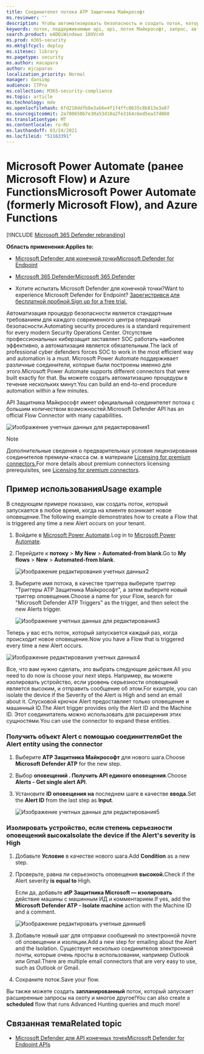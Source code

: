 ```yaml
---
title: Соединителет потока ATP Защитника Майкрософт
ms.reviewer: ''
description: Чтобы автоматизировать безопасность и создать поток, который будет активироваться в любое время, когда на клиенте будет возникать новое оповещение, используйте соединители потока ATP Защитника Майкрософт.
keywords: поток, поддерживаемые api, api, поток Майкрософт, запрос, автоматизация
search.product: eADQiWindows 10XVcnh
ms.prod: m365-security
ms.mktglfcycl: deploy
ms.sitesec: library
ms.pagetype: security
ms.author: macapara
author: mjcaparas
localization_priority: Normal
manager: dansimp
audience: ITPro
ms.collection: M365-security-compliance
ms.topic: article
ms.technology: mde
ms.openlocfilehash: 6fd210ddfb8e3ab6e4f1f4ffc0635c8b813e3a07
ms.sourcegitcommit: 2a708650b7e30a53d10a2fe3164c6ed5ea37d868
ms.translationtype: MT
ms.contentlocale: ru-RU
ms.lasthandoff: 03/24/2021
ms.locfileid: "51163391"
---
```

# <a name="microsoft-power-automate-formerly-microsoft-flow-and-azure-functions"></a><span data-ttu-id="00618-104">Microsoft Power Automate (ранее Microsoft Flow) и Azure Functions</span><span class="sxs-lookup"><span data-stu-id="00618-104">Microsoft Power Automate (formerly Microsoft Flow), and Azure Functions</span></span>

[!INCLUDE [Microsoft 365 Defender rebranding](../../includes/microsoft-defender.md)]

<span data-ttu-id="00618-105">**Область применения:**</span><span class="sxs-lookup"><span data-stu-id="00618-105">**Applies to:**</span></span>
- [<span data-ttu-id="00618-106">Microsoft Defender для конечной точки</span><span class="sxs-lookup"><span data-stu-id="00618-106">Microsoft Defender for Endpoint</span></span>](https://go.microsoft.com/fwlink/p/?linkid=2154037)
- [<span data-ttu-id="00618-107">Microsoft 365 Defender</span><span class="sxs-lookup"><span data-stu-id="00618-107">Microsoft 365 Defender</span></span>](https://go.microsoft.com/fwlink/?linkid=2118804)


- <span data-ttu-id="00618-108">Хотите испытать Microsoft Defender для конечной точки?</span><span class="sxs-lookup"><span data-stu-id="00618-108">Want to experience Microsoft Defender for Endpoint?</span></span> [<span data-ttu-id="00618-109">Зарегистрився для бесплатной пробной.</span><span class="sxs-lookup"><span data-stu-id="00618-109">Sign up for a free trial.</span></span>](https://www.microsoft.com/microsoft-365/windows/microsoft-defender-atp?ocid=docs-wdatp-exposedapis-abovefoldlink) 

<span data-ttu-id="00618-110">Автоматизация процедур безопасности является стандартным требованием для каждого современного центра операций безопасности.</span><span class="sxs-lookup"><span data-stu-id="00618-110">Automating security procedures is a standard requirement for every modern Security Operations Center.</span></span> <span data-ttu-id="00618-111">Отсутствие профессиональных киберзащит заставляет SOC работать наиболее эффективно, а автоматизация является обязательным.</span><span class="sxs-lookup"><span data-stu-id="00618-111">The lack of professional cyber defenders forces SOC to work in the most efficient way and automation is a must.</span></span> <span data-ttu-id="00618-112">Microsoft Power Automate поддерживает различные соединители, которые были построены именно для этого.</span><span class="sxs-lookup"><span data-stu-id="00618-112">Microsoft Power Automate supports different connectors that were built exactly for that.</span></span> <span data-ttu-id="00618-113">Вы можете создать автоматизацию процедуры в течение нескольких минут.</span><span class="sxs-lookup"><span data-stu-id="00618-113">You can build an end-to-end procedure automation within a few minutes.</span></span>

<span data-ttu-id="00618-114">API Защитника Майкрософт имеет официальный соединителет потока с большим количеством возможностей.</span><span class="sxs-lookup"><span data-stu-id="00618-114">Microsoft Defender API has an official Flow Connector with many capabilities.</span></span>

![Изображение учетных данных для редактирования1](images/api-flow-0.png)

> [!NOTE]
> <span data-ttu-id="00618-116">Дополнительные сведения о предварительных условия лицензирования соединителов премиум-класса см. в материале [Licensing for premium connectors.](https://docs.microsoft.com/power-automate/triggers-introduction#licensing-for-premium-connectors)</span><span class="sxs-lookup"><span data-stu-id="00618-116">For more details about premium connectors licensing prerequisites, see [Licensing for premium connectors](https://docs.microsoft.com/power-automate/triggers-introduction#licensing-for-premium-connectors).</span></span>


## <a name="usage-example"></a><span data-ttu-id="00618-117">Пример использования</span><span class="sxs-lookup"><span data-stu-id="00618-117">Usage example</span></span>

<span data-ttu-id="00618-118">В следующем примере показано, как создать поток, который запускается в любое время, когда на клиенте возникает новое оповещение.</span><span class="sxs-lookup"><span data-stu-id="00618-118">The following example demonstrates how to create a Flow that is triggered any time a new Alert occurs on your tenant.</span></span>

1. <span data-ttu-id="00618-119">Войдите в [Microsoft Power Automate](https://flow.microsoft.com).</span><span class="sxs-lookup"><span data-stu-id="00618-119">Log in to [Microsoft Power Automate](https://flow.microsoft.com).</span></span>

2. <span data-ttu-id="00618-120">Перейдите к **потоку**  >  **My New**  >  **Automated-from blank**.</span><span class="sxs-lookup"><span data-stu-id="00618-120">Go to **My flows** > **New** > **Automated-from blank**.</span></span>

    ![Изображение редактирования учетных данных2](images/api-flow-1.png)

3. <span data-ttu-id="00618-122">Выберите имя потока, в качестве триггера выберите триггер "Триггеры ATP Защитника Майкрософт", а затем выберите новый триггер оповещения.</span><span class="sxs-lookup"><span data-stu-id="00618-122">Choose a name for your Flow, search for "Microsoft Defender ATP Triggers" as the trigger, and then select the new Alerts trigger.</span></span>

    ![Изображение учетных данных для редактирования3](images/api-flow-2.png)

<span data-ttu-id="00618-124">Теперь у вас есть поток, который запускается каждый раз, когда происходит новое оповещение.</span><span class="sxs-lookup"><span data-stu-id="00618-124">Now you have a Flow that is triggered every time a new Alert occurs.</span></span>

![Изображение редактирования учетных данных4](images/api-flow-3.png)

<span data-ttu-id="00618-126">Все, что вам нужно сделать, это выбрать следующие действия.</span><span class="sxs-lookup"><span data-stu-id="00618-126">All you need to do now is choose your next steps.</span></span>
<span data-ttu-id="00618-127">Например, вы можете изолировать устройство, если уровень серьезности оповещений является высоким, и отправить сообщение об этом.</span><span class="sxs-lookup"><span data-stu-id="00618-127">For example, you can isolate the device if the Severity of the Alert is High and send an email about it.</span></span>
<span data-ttu-id="00618-128">Спусковой крючок Alert предоставляет только оповещение и машинный ID.</span><span class="sxs-lookup"><span data-stu-id="00618-128">The Alert trigger provides only the Alert ID and the Machine ID.</span></span> <span data-ttu-id="00618-129">Этот соединитатель можно использовать для расширения этих сущностями.</span><span class="sxs-lookup"><span data-stu-id="00618-129">You can use the connector to expand these entities.</span></span>

### <a name="get-the-alert-entity-using-the-connector"></a><span data-ttu-id="00618-130">Получить объект Alert с помощью соединиттеля</span><span class="sxs-lookup"><span data-stu-id="00618-130">Get the Alert entity using the connector</span></span>

1. <span data-ttu-id="00618-131">Выберите **ATP Защитника Майкрософт** для нового шага.</span><span class="sxs-lookup"><span data-stu-id="00618-131">Choose **Microsoft Defender ATP** for the new step.</span></span>

2. <span data-ttu-id="00618-132">Выбор **оповещений . Получить API единого оповещения**.</span><span class="sxs-lookup"><span data-stu-id="00618-132">Choose **Alerts - Get single alert API**.</span></span>

3. <span data-ttu-id="00618-133">Установите **ID оповещения на** последнем шаге в качестве **ввода.**</span><span class="sxs-lookup"><span data-stu-id="00618-133">Set the **Alert ID** from the last step as **Input**.</span></span>

    ![Изображение учетных данных для редактирования5](images/api-flow-4.png)

### <a name="isolate-the-device-if-the-alerts-severity-is-high"></a><span data-ttu-id="00618-135">Изолировать устройство, если степень серьезности оповещений высока</span><span class="sxs-lookup"><span data-stu-id="00618-135">Isolate the device if the Alert's severity is High</span></span>

1. <span data-ttu-id="00618-136">Добавьте **Условие** в качестве нового шага.</span><span class="sxs-lookup"><span data-stu-id="00618-136">Add **Condition** as a new step.</span></span>

2. <span data-ttu-id="00618-137">Проверьте, равна ли серьезность оповещения **высокой.**</span><span class="sxs-lookup"><span data-stu-id="00618-137">Check if the Alert severity **is equal to** High.</span></span>

   <span data-ttu-id="00618-138">Если да, добавьте **atP Защитника Microsoft — изолировать** действие машины с машинным ИД и комментарием.</span><span class="sxs-lookup"><span data-stu-id="00618-138">If yes, add the **Microsoft Defender ATP - Isolate machine** action with the Machine ID and a comment.</span></span>

    ![Изображение редактировать учетные данные6](images/api-flow-5.png)

3. <span data-ttu-id="00618-140">Добавьте новый шаг для отправки сообщений по электронной почте об оповещении и изоляции.</span><span class="sxs-lookup"><span data-stu-id="00618-140">Add a new step for emailing about the Alert and the Isolation.</span></span> <span data-ttu-id="00618-141">Существует несколько соединителов электронной почты, которые очень просты в использовании, например Outlook или Gmail.</span><span class="sxs-lookup"><span data-stu-id="00618-141">There are multiple email connectors that are very easy to use, such as Outlook or Gmail.</span></span>

4. <span data-ttu-id="00618-142">Сохраните поток.</span><span class="sxs-lookup"><span data-stu-id="00618-142">Save your flow.</span></span>

<span data-ttu-id="00618-143">Вы также можете создать **запланированный** поток, который запускает расширенные запросы на охоту и многое другое!</span><span class="sxs-lookup"><span data-stu-id="00618-143">You can also create a **scheduled** flow that runs Advanced Hunting queries and much more!</span></span>

## <a name="related-topic"></a><span data-ttu-id="00618-144">Связанная тема</span><span class="sxs-lookup"><span data-stu-id="00618-144">Related topic</span></span>
- [<span data-ttu-id="00618-145">Microsoft Defender для API конечных точек</span><span class="sxs-lookup"><span data-stu-id="00618-145">Microsoft Defender for Endpoint APIs</span></span>](apis-intro.md)
